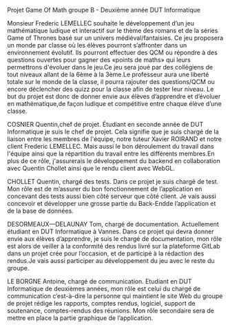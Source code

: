 Projet Game Of Math groupe B - Deuxième année DUT Informatique

Monsieur Frederic LEMELLEC souhaite le développement d’un jeu mathématique ludique et interactif sur le thème des romans et de la séries Game of Thrones basé sur un univers médiéval/fantaisies. Ce jeu proposera un monde par classe où les élèves pourront s’affronter dans un environnement évolutif. Ils pourront effectuer des QCM ou répondre à des questions ouvertes pour gagner des «points de maths» qui leurs permettrons d'évoluer dans le jeu.Ce jeu sera joué par des collégiens de tout niveaux allant de la 6ème à la 3ème.Le professeur aura une liberté totale sur le monde  de la classe, il pourra rajouter des questions/QCM ou encore déclencher des quizz pour la classe afin de tester leur niveau. Le but du projet est donc de donner envie aux élèves d’apprendre et d’évoluer en mathématique,de façon ludique et compétitive entre chaque élève d’une classe.

COSNIER  Quentin,chef de projet.
Étudiant en seconde année de DUT Informatique je suis le chef de projet. Cela signifie que je suis chargé de la liaison entre les membres de l'équipe, notre tuteur Xavier ROIRAND et notre client Frederic LEMELLEC. Mais aussi le bon déroulement du travail dans l'équipe ainsi que la  répartition du travail entre les différents membres.En plus de ce rôle, j'assurerais le développement du backend en collaboration avec Quentin Chollet ainsi que le rendu client avec WebGL.

CHOLLET Quentin, chargé des tests.
Dans ce projet je suis chargé de test. Mon rôle est de m’assurer du bon fonctionnement de l’application en concevant des tests aussi bien côté serveur que côté client. Je vais aussi concevoir et développer une grosse partie du Back-Endde l’application et de la base de données.

DESORMEAUX—DELAUNAY Tom, chargé de  documentation.
Actuellement étudiant en DUT Informatique à Vannes. Dans ce projet qui devra donner envie aux élèves d’apprendre, je suis le chargé de documentation, mon rôle est alors de veiller à la conformité des rendus livré sur la plateforme GitLab dans un projet crée pour l’occasion,  et de participé à la rédaction des rendus.Je vais aussi participer au développement du jeu avec le reste du groupe.

LE BORGNE Antoine, chargé de communication.
Etudiant en DUT Informatique de deuxièmes années, mon rôle est celui du chargé de communication c’est-à-dire la personne qui maintient le site  Web du groupe de projet rédige les rapports, comptes rendus, logiciel, support de soutenance, comptes-rendus des réunions. Mon rôle secondaire sera de mettre en place la partie graphique de l’application.